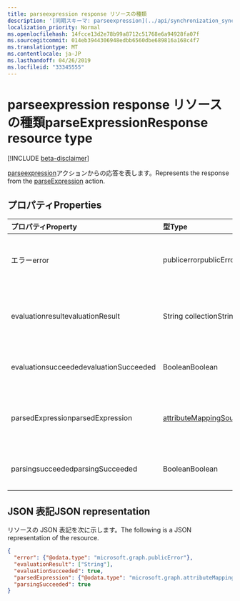 ```yaml
---
title: parseexpression response リソースの種類
description: '[同期スキーマ: parseexpression](../api/synchronization_synchronizationschema_parseexpression.md)アクションからの応答を表します。'
localization_priority: Normal
ms.openlocfilehash: 14fcce13d2e78b99a8712c51768e6a94928fa07f
ms.sourcegitcommit: 014eb3944306948edbb6560dbe689816a168c4f7
ms.translationtype: MT
ms.contentlocale: ja-JP
ms.lasthandoff: 04/26/2019
ms.locfileid: "33345555"
---
```

# <a name="parseexpressionresponse-resource-type"></a><span data-ttu-id="0b567-103">parseexpression response リソースの種類</span><span class="sxs-lookup"><span data-stu-id="0b567-103">parseExpressionResponse resource type</span></span>

[!INCLUDE [beta-disclaimer](../../includes/beta-disclaimer.md)]

<span data-ttu-id="0b567-104">[parseexpression](../api/synchronization-synchronizationschema-parseexpression.md)アクションからの応答を表します。</span><span class="sxs-lookup"><span data-stu-id="0b567-104">Represents the response from the [parseExpression](../api/synchronization-synchronizationschema-parseexpression.md) action.</span></span>

## <a name="properties"></a><span data-ttu-id="0b567-105">プロパティ</span><span class="sxs-lookup"><span data-stu-id="0b567-105">Properties</span></span>
| <span data-ttu-id="0b567-106">プロパティ</span><span class="sxs-lookup"><span data-stu-id="0b567-106">Property</span></span>     | <span data-ttu-id="0b567-107">型</span><span class="sxs-lookup"><span data-stu-id="0b567-107">Type</span></span>   |<span data-ttu-id="0b567-108">説明</span><span class="sxs-lookup"><span data-stu-id="0b567-108">Description</span></span>|
|:---------------|:--------|:----------|
|<span data-ttu-id="0b567-109">エラー</span><span class="sxs-lookup"><span data-stu-id="0b567-109">error</span></span>|<span data-ttu-id="0b567-110">publicerror</span><span class="sxs-lookup"><span data-stu-id="0b567-110">publicError</span></span>|<span data-ttu-id="0b567-111">エラーの詳細。式の評価結果でエラーが発生した場合。</span><span class="sxs-lookup"><span data-stu-id="0b567-111">Error details, if expression evaluation resulted in an error.</span></span>|
|<span data-ttu-id="0b567-112">evaluationresult</span><span class="sxs-lookup"><span data-stu-id="0b567-112">evaluationResult</span></span>|<span data-ttu-id="0b567-113">String collection</span><span class="sxs-lookup"><span data-stu-id="0b567-113">String collection</span></span>|<span data-ttu-id="0b567-114">式の評価によって生成された値のコレクション。</span><span class="sxs-lookup"><span data-stu-id="0b567-114">A collection of values produced by the evaluation of the expression.</span></span>|
|<span data-ttu-id="0b567-115">evaluationsucceeded</span><span class="sxs-lookup"><span data-stu-id="0b567-115">evaluationSucceeded</span></span>|<span data-ttu-id="0b567-116">Boolean</span><span class="sxs-lookup"><span data-stu-id="0b567-116">Boolean</span></span>|<span data-ttu-id="0b567-117">`true`評価が成功した場合。</span><span class="sxs-lookup"><span data-stu-id="0b567-117">`true` if the evaluation was successful.</span></span>|
|<span data-ttu-id="0b567-118">parsedExpression</span><span class="sxs-lookup"><span data-stu-id="0b567-118">parsedExpression</span></span>|[<span data-ttu-id="0b567-119">attributeMappingSource</span><span class="sxs-lookup"><span data-stu-id="0b567-119">attributeMappingSource</span></span>](synchronization-attributemappingsource.md)|<span data-ttu-id="0b567-120">解析された式を表す[attributeMappingSource](synchronization-attributemappingsource.md)オブジェクト。</span><span class="sxs-lookup"><span data-stu-id="0b567-120">An [attributeMappingSource](synchronization-attributemappingsource.md) object representing the parsed expression.</span></span>|
|<span data-ttu-id="0b567-121">parsingsucceeded</span><span class="sxs-lookup"><span data-stu-id="0b567-121">parsingSucceeded</span></span>|<span data-ttu-id="0b567-122">Boolean</span><span class="sxs-lookup"><span data-stu-id="0b567-122">Boolean</span></span>|<span data-ttu-id="0b567-123">`true`式が正常に解析された場合。</span><span class="sxs-lookup"><span data-stu-id="0b567-123">`true` if the expression was parsed successfully.</span></span>|

## <a name="json-representation"></a><span data-ttu-id="0b567-124">JSON 表記</span><span class="sxs-lookup"><span data-stu-id="0b567-124">JSON representation</span></span>

<span data-ttu-id="0b567-125">リソースの JSON 表記を次に示します。</span><span class="sxs-lookup"><span data-stu-id="0b567-125">The following is a JSON representation of the resource.</span></span>

<!-- {
  "blockType": "resource",
  "optionalProperties": [

  ],
  "@odata.type": "microsoft.graph.parseExpressionResponse"
}-->

```json
{
  "error": {"@odata.type": "microsoft.graph.publicError"},
  "evaluationResult": ["String"],
  "evaluationSucceeded": true,
  "parsedExpression": {"@odata.type": "microsoft.graph.attributeMappingSource"},
  "parsingSucceeded": true
}

```

<!-- uuid: 8fcb5dbc-d5aa-4681-8e31-b001d5168d79
2015-10-25 14:57:30 UTC -->
<!--
{
  "type": "#page.annotation",
  "description": "parseExpressionResponse resource",
  "keywords": "",
  "section": "documentation",
  "tocPath": "",
  "suppressions": []
}
-->

